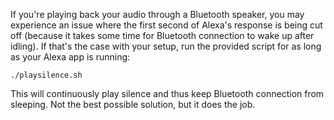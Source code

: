 If you're playing back your audio through a Bluetooth speaker, you may experience an issue where the first second of Alexa's response is being cut off (because it takes some time for Bluetooth connection to wake up after idling). If that's the case with your setup, run the provided script for as long as your Alexa app is running:

    ./playsilence.sh

This will continuously play silence and thus keep Bluetooth connection from sleeping. Not the best possible solution, but it does the job.